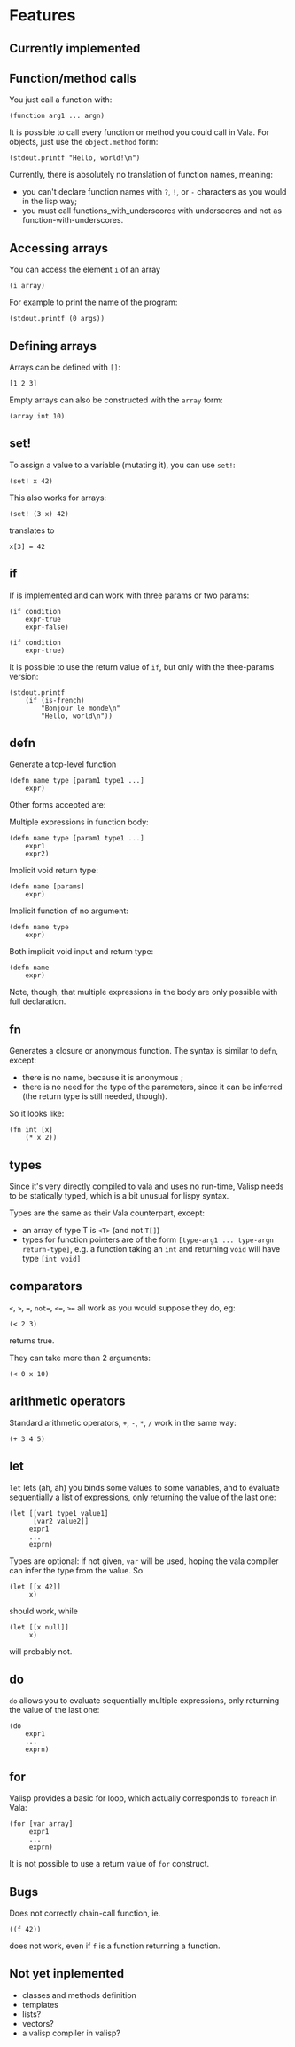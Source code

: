 Features
========

Currently implemented
---------------------

## Function/method calls ##

You just call a function with:

```
(function arg1 ... argn)
```

It is possible to call every function or method you could call in
Vala. For objects, just use the `object.method` form:

```
(stdout.printf "Hello, world!\n")
```

Currently, there is absolutely no translation of function names,
meaning: 

* you can't declare function names with `?`, `!`, or `-` characters as
  you would in the lisp way;
* you must call functions_with_underscores with underscores and not as
  function-with-underscores.
  
## Accessing arrays ##

You can access the element `i` of an array 

```
(i array)
```

For example to print the name of the program:

```
(stdout.printf (0 args))
```

## Defining arrays ##

Arrays can be defined with `[]`:

```
[1 2 3]
```

Empty arrays can also be constructed with the `array` form:

```
(array int 10)
```

## set! ##

To assign a value to a variable (mutating it), you can use `set!`:

```
(set! x 42)
```

This also works for arrays:

```
(set! (3 x) 42)
```

translates to

```
x[3] = 42
```

## if ##

If is implemented and can work with three params or two params:

```
(if condition
    expr-true
    expr-false)
```

```
(if condition
    expr-true)
```

It is possible to use the return value of `if`, but only with the
thee-params version:

```
(stdout.printf 
    (if (is-french)
        "Bonjour le monde\n"
        "Hello, world\n"))
```


## defn ##

Generate a top-level function
```
(defn name type [param1 type1 ...]
    expr)
```
Other forms accepted are: 

Multiple expressions in function body:
```
(defn name type [param1 type1 ...]
    expr1
    expr2)
```

Implicit void return type:
```
(defn name [params]
    expr)
```

Implicit function of no argument:
```
(defn name type
    expr)
```

Both implicit void input and return type:
```
(defn name
    expr)
```

Note, though, that multiple expressions in the body are only possible
with full declaration.

## fn ##

Generates a closure or anonymous function. The syntax is similar to
`defn`, except:

* there is no name, because it is anonymous ;
* there is no need for the type of the parameters, since it can be
  inferred (the return type is still needed, though).
  
So it looks like:

```
(fn int [x]
    (* x 2))
```

## types ##

Since it's very directly compiled to vala and uses no run-time, Valisp
needs to be statically typed, which is a bit unusual for lispy syntax.

Types are the same as their Vala counterpart, except:

* an array of type T is `<T>` (and not `T[]`)
* types for function pointers are of the form
  `[type-arg1 ... type-argn return-type]`, e.g. a function taking an
  `int` and returning `void` will have type `[int void]`

## comparators ##

`<`, `>`, `=`, `not=`, `<=`, `>=` all work as you would suppose they do, eg:

```
(< 2 3)
```

returns true.

They can take more than 2 arguments:

```
(< 0 x 10)
```

## arithmetic operators ##

Standard arithmetic operators, `+`, `-`, `*`, `/` work in the same
way: 

```
(+ 3 4 5)
```

## let ##

`let` lets (ah, ah) you binds some values to some variables, and to
evaluate sequentially a list of expressions, only returning the value
of the last one:

```
(let [[var1 type1 value1]
      [var2 value2]]
     expr1
     ...
     exprn)
```

Types are optional: if not given, `var` will be used, hoping the vala
compiler can infer the type from the value. So

```
(let [[x 42]]
     x)
```

should work, while

```
(let [[x null]]
     x)
```

will probably not.

## do ##

`do` allows you to evaluate sequentially multiple expressions, only
returning the value of the last one:

```
(do
    expr1
    ...
    exprn)
```

## for ##

Valisp provides a basic for loop, which actually corresponds to
`foreach` in Vala:

```
(for [var array]
     expr1
     ...
     exprn)
```

It is not possible to use a return value of `for` construct.


Bugs
----
Does not correctly chain-call function, ie. 
```
((f 42))
```

does not work, even if `f` is a function returning a function.


Not yet inplemented
-------------------

* classes and methods definition
* templates
* lists?
* vectors?
* a valisp compiler in valisp?
